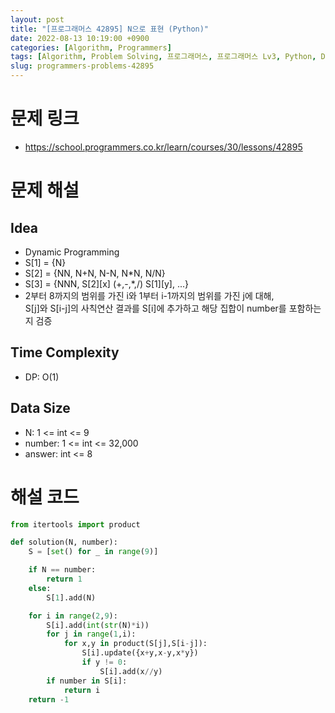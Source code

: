 ```yaml
---
layout: post
title: "[프로그래머스 42895] N으로 표현 (Python)"
date: 2022-08-13 10:19:00 +0900
categories: [Algorithm, Programmers]
tags: [Algorithm, Problem Solving, 프로그래머스, 프로그래머스 Lv3, Python, DP]
slug: programmers-problems-42895
---
```


# 문제 링크
- https://school.programmers.co.kr/learn/courses/30/lessons/42895

# 문제 해설

## Idea
- Dynamic Programming
- S[1] = {N}
- S[2] = {NN, N+N, N-N, N*N, N/N}
- S[3] = {NNN, S[2][x] (+,-,*,/) S[1][y], ...}
- 2부터 8까지의 범위를 가진 i와 1부터 i-1까지의 범위를 가진 j에 대해,   
  S[j]와 S[i-j]의 사칙연산 결과를 S[i]에 추가하고 해당 집합이 number를 포함하는지 검증

## Time Complexity
- DP: O(1)

## Data Size
- N: 1 <= int <= 9
- number: 1 <= int <= 32,000
- answer: int <= 8

# 해설 코드

```python
from itertools import product

def solution(N, number):
    S = [set() for _ in range(9)]

    if N == number:
        return 1
    else:
        S[1].add(N)

    for i in range(2,9):
        S[i].add(int(str(N)*i))
        for j in range(1,i):
            for x,y in product(S[j],S[i-j]):
                S[i].update({x+y,x-y,x*y})
                if y != 0:
                    S[i].add(x//y)
        if number in S[i]:
            return i
    return -1
```